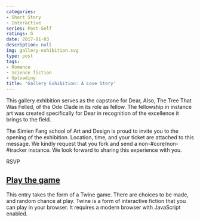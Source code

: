```yaml
---
categories:
- Short Story
- Interactive
series: Post-Self
ratings: G
date: 2017-01-03
description: null
img: gallery-exhibition.svg
type: post
tags:
- Romance
- Science fiction
- Uploading
title: 'Gallery Exhibition: A Love Story'
---
```


This gallery exhibition serves as the capstone for Dear, Also, The Tree That Was Felled, of the Ode Clade in its role as fellow. The fellowship in instance art was created specifically for Dear in recognition of the excellence it brings to the field.

The Simien Fang school of Art and Design is proud to invite you to the opening of the exhibition. Location, time, and your ticket are attached to this message. We kindly request that you fork and send a non-#core/non-#tracker instance. We look forward to sharing this experience with you.

RSVP<!--more-->

## [Play the game](/assets/posts/gallery-exhibition.html)

This entry takes the form of a Twine game. There are choices to be made, and random chance at play. Twine is a form of interactive fiction that you can play in your browser. It requires a modern browser with JavaScript enabled.
